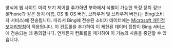 양식에 웹 사이트 미리 보기 제어를 추가하면 부하에서 식별이 가능한 특정 장치 정보(iPhone과 같은 장치 이름, OS 및 OS 버전, 브라우저 및 브라우저 버전)는 Bing(소비자 서비스)에 전송됩니다. 따라서 Bing에 전송된 소비자 데이터에는 [Microsoft 개인정보처리방침](http://go.microsoft.com/fwlink/p/?LinkID=521839)이 적용됩니다. 이 컨트롤을 추가하여 이 제한된 데이터 집합이 Bing 서비스에 전송되는 데 동의합니다. 언제든지 컨트롤을 제거하여 이 기능의 사용을 중단할 수 있습니다.